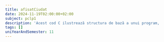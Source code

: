 ```yaml
---
title: afisatCiudat
date: 2024-11-19T02:00:00+02:00
subject: pclp1
description: 'Acest cod C ilustrează structura de bază a unui program, inclusiv funcția `main`, includerea bibliotecii `stdio.h` și utilizarea `printf` pentru afișarea unui șir de caractere.'
tags: []
uniYearAndSemester: 11
---
```


